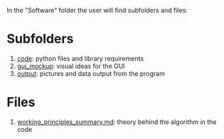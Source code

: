 In the "Software" folder the user will find subfolders and files:

# Subfolders
1. [code](code): python files and library requirements
2. [gui_mockup](gui_mockup): visual ideas for the GUI
3. [output](output): pictures and data output from the program

# Files

1. [working_principles_summary.md](working_principles_summary.md): theory behind the algorithm in the code